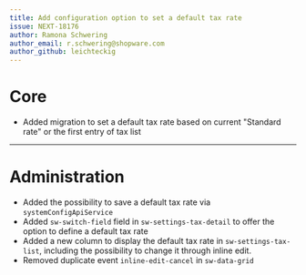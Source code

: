 ```yaml
---
title: Add configuration option to set a default tax rate
issue: NEXT-18176
author: Ramona Schwering
author_email: r.schwering@shopware.com
author_github: leichteckig
---
```

# Core
* Added migration to set a default tax rate based on current "Standard rate" or the first entry of tax list
___
# Administration
* Added the possibility to save a default tax rate via `systemConfigApiService`
* Added `sw-switch-field` field in `sw-settings-tax-detail` to offer the option to define a default tax rate
* Added a new column to display the default tax rate in `sw-settings-tax-list`, including the possibility to change it through inline edit.
* Removed duplicate event `inline-edit-cancel` in `sw-data-grid`
